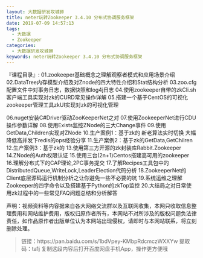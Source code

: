 ```yaml
---
layout: 大数据研发攻城狮
title: neter玩转Zookeeper 3.4.10 分布式协调服务框架
date: 2019-07-09 14:57:13
tags:
  - 大数据
  - Zookeeper
categories:
  - 大数据研发攻城狮
keywords: neter玩转Zookeeper 3.4.10 分布式协调服务框架
---
```

『课程目录』: 
01.zookeeper基础概念之理解观察者模式和应用场景介绍
02.DataTree内存模型介绍及对Znode的四大特性介绍和Stat结构分析
03.zoo.cfg配置文件中对事务日志，数据快照和log4j日志
04.使用zookeeper自带的zkCli.sh客户端工具实现对zk的CURD常见操作详解
05.搭建一个基于CentOS的可视化zookeeper管理工具zkUI实现对zk的可视化管理
<!-- more -->  
06.nuget安装C#Driver驱动ZooKeeperNet之对
07.使用ZookeeperNet进行CDU操作参数详解
08.使用Exists监控ZNode的三大Change事件
09.使用GetData,Children实现对ZNode
10.生产案例1：基于zk的 新老算法实时切换 大幅降低高并发下redis的ops经验分享
11.生产案例2：基于zk的GetData,GetChilren
12.生产案例3：基于zk的
13.使用第三方开源的zk封装库Rabbit.Zookeeper
14.ZNode的Auth权限认证
15.使用三台(2n+1)Centos搭建高可用的zookeeper
16.理解分布式下的CAP理论,2PC事务提交
17.了解Recipes工具包中的DistributedQueue,WriteLock,LeaderElection代码分析
18.ZookeeperNet的Client底层源码运行机制分析之让你避免一些不必要的坑
19.系统运维之理解Zookeeper的四字命令以及搭建基于Python的zkTop监控
20.大结局之对日常使用zk过程中的一些常见FAQ问题总结和分析解答
<div class="post-copyright">
    <div class="post-copyright__author">
      <span class="post-copyright-meta">声明：视频资料等内容据来自各大网络交流群以及互联网收集，本网只收取信息整理费用和网站维护费用，版权归原作者所有，本网站不对所涉及的版权问题负法律责任，如作品原作者出版单位认为本网站出现侵权，请即时与本网站联系，将立刻删除处理。 </span>
    </div>
</div>

<blockquote class="blockquote-center">
链接：https://pan.baidu.com/s/1bdVpey-KMbpRdcmczWXXYw 
提取码：ta1j 
复制这段内容后打开百度网盘手机App，操作更方便哦
</blockquote>

